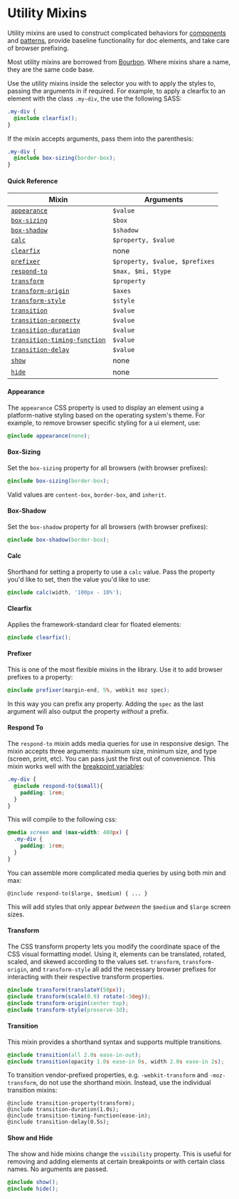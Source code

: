 # Utility Mixins

Utility mixins are used to construct complicated behaviors for [components](../components) and [patterns](../patterns), provide baseline functionality for doc elements, and take care of browser prefixing.

Most utility mixins are borrowed from [Bourbon](http://bourbon.io/). Where mixins share a name, they are the same code base.

Use the utility mixins inside the selector you with to apply the styles to, passing the arguments in if required. For example, to apply a clearfix to an element with the class `.my-div`, the use the following SASS:

```scss
.my-div {
  @include clearfix();
}
```

If the mixin accepts arguments, pass them into the parenthesis:

```scss
.my-div {
  @include box-sizing(border-box);
}
```

#### Quick Reference

| Mixin                                       | Arguments                      |
| ------------------------------------------- | ------------------------------ |
| [`appearance`](#appearance)                 | `$value`                       |
| [`box-sizing`](#box-sizing)                 | `$box`                         |
| [`box-shadow`](#box-shadow)                 | `$shadow`                      |
| [`calc`](#calc)                             | `$property, $value`            |
| [`clearfix`](#clearfix)                     | none                           |
| [`prefixer`](#prefixer)                     | `$property, $value, $prefixes` |
| [`respond-to`](#respond-to)                 | `$max, $mi, $type`             |
| [`transform`](#transform)                   | `$property`                    |
| [`transform-origin`](#transform)            | `$axes`                        |
| [`transform-style`](#transform)             | `$style`                       |
| [`transition`](#transition)                 | `$value`                       |
| [`transition-property`](#transition)        | `$value`                       |
| [`transition-duration`](#transition)        | `$value`                       |
| [`transition-timing-function`](#transition) | `$value`                       |
| [`transition-delay`](#transition)           | `$value`                       |
| [`show`](#show-and-hide)                    | none                           |
| [`hide`](#show-and-hide)                    | none                           |

#### Appearance

The `appearance` CSS property is used to display an element using a platform-native styling based on the operating system's theme. For example, to remove browser specific styling for a ui element, use:

```scss
@include appearance(none);
```

#### Box-Sizing

Set the `box-sizing` property for all browsers (with browser prefixes):

```scss
@include box-sizing(border-box);
```

Valid values are `content-box`, `border-box`, and `inherit`.

#### Box-Shadow

Set the `box-shadow` property for all browsers (with browser prefixes):

```scss
@include box-shadow(border-box);
```

#### Calc

Shorthand for setting a property to use a `calc` value. Pass the property you'd like to set, then the value you'd like to use:

```scss
@include calc(width, '100px - 10%');
```

#### Clearfix

Applies the framework-standard clear for floated elements:

```scss
@include clearfix();
```

#### Prefixer

This is one of the most flexible mixins in the library. Use it to add browser prefixes to a property:

```scss
@include prefixer(margin-end, 5%, webkit moz spec);
```

In this way you can prefix any property. Adding the `spec` as the last argument will also output the property *without* a prefix.

#### Respond To

The `respond-to` mixin adds media queries for use in responsive design. The mixin accepts three arguments: maximum size, minimum size, and type (screen, print, etc). You can pass just the first out of convenience. This mixin works well with the [breakpoint variables](../sass#breakpoints):

```scss
.my-div {
  @include respond-to($small){
    padding: 1rem;
  }
}
```

This will compile to the following css:

```css
@media screen and (max-width: 480px) {
  .my-div {
    padding: 1rem;
  }
}
```

You can assemble more complicated media queries by using both min and max:

```
@include respond-to($large, $medium) { ... }
```

This will add styles that only appear *between* the `$medium` and `$large` screen sizes.

#### Transform

The CSS transform property lets you modify the coordinate space of the CSS visual formatting model. Using it, elements can be translated, rotated, scaled, and skewed according to the values set. `transform`, `transform-origin`, and `transform-style` all add the necessary browser prefixes for interacting with their respective transform properties.

```scss
@include transform(translateY(50px));
@include transform(scale(0.9) rotate(-3deg));
@include transform-origin(center top);
@include transform-style(preserve-3d);
```

#### Transition

This mixin provides a shorthand syntax and supports multiple transitions.

```scss
@include transition(all 2.0s ease-in-out);
@include transition(opacity 1.0s ease-in 0s, width 2.0s ease-in 2s);
```

To transition vendor-prefixed properties, e.g. `-webkit-transform` and `-moz-transform`, do not use the shorthand mixin. Instead, use the individual transition mixins:

```
@include transition-property(transform);
@include transition-duration(1.0s);
@include transition-timing-function(ease-in);
@include transition-delay(0.5s);
```

#### Show and Hide

The show and hide mixins change the `visibility` property. This is useful for removing and adding elements at certain breakpoints or with certain class names. No arguments are passed.

```scss
@include show();
@include hide();
```
